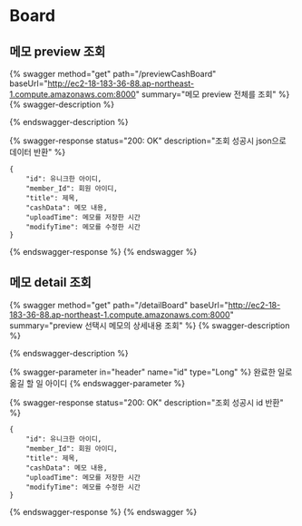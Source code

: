 # Board

## 메모 preview 조회

{% swagger method="get" path="/previewCashBoard" baseUrl="http://ec2-18-183-36-88.ap-northeast-1.compute.amazonaws.com:8000" summary="메모 preview 전체를 조회" %}
{% swagger-description %}

{% endswagger-description %}

{% swagger-response status="200: OK" description="조회 성공시 json으로 데이터 반환" %}
```
{
    "id": 유니크한 아이디,
    "member_Id": 회원 아이디,
    "title": 제목,
    "cashData": 메모 내용,
    "uploadTime": 메모를 저장한 시간
    "modifyTime": 메모를 수정한 시간
}
```
{% endswagger-response %}
{% endswagger %}

## 메모 detail 조회

{% swagger method="get" path="/detailBoard" baseUrl="http://ec2-18-183-36-88.ap-northeast-1.compute.amazonaws.com:8000" summary="preview 선택시 메모의 상세내용 조회" %}
{% swagger-description %}

{% endswagger-description %}

{% swagger-parameter in="header" name="id" type="Long" %}
완료한 일로 옮길 할 일 아이디
{% endswagger-parameter %}

{% swagger-response status="200: OK" description="조회 성공시 id 반환" %}
```
{
    "id": 유니크한 아이디,
    "member_Id": 회원 아이디,
    "title": 제목,
    "cashData": 메모 내용,
    "uploadTime": 메모를 저장한 시간
    "modifyTime": 메모를 수정한 시간
}
```
{% endswagger-response %}
{% endswagger %}
